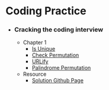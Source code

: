 # Coding Practice

- ### Cracking the coding interview
	- Chapter 1
		- [Is Unique](https://github.com/pupss90279/coding-practice/blob/main/crackingTheCodingInterview/Ch1/isUnique.cpp)
		- [Check Permutation](https://github.com/pupss90279/coding-practice/blob/main/crackingTheCodingInterview/Ch1/checkPermutation.cpp)
		- [URLify](https://github.com/pupss90279/coding-practice/blob/main/crackingTheCodingInterview/Ch1/urlify.cpp)
		- [Palindrome Permutation](https://github.com/pupss90279/coding-practice/blob/main/crackingTheCodingInterview/Ch1/palindromePermutation.cpp)
	- Resource
		- [Solution Github Page](https://github.com/careercup/CtCI-6th-Edition)
